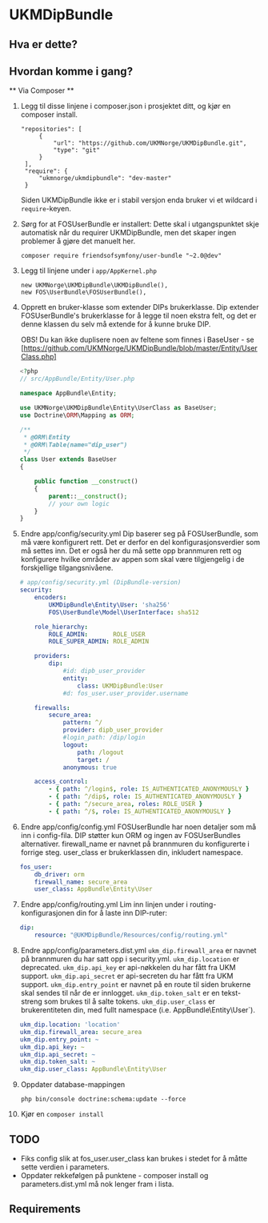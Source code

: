 UKMDipBundle
========================

Hva er dette?
-------------

Hvordan komme i gang?
---------------------

** Via Composer **

1.
   Legg til disse linjene i composer.json i prosjektet ditt, og kjør en composer install.

   ```composer
   "repositories": [
        {
            "url": "https://github.com/UKMNorge/UKMDipBundle.git",
            "type": "git"
        }
    ],
    "require": {
    	"ukmnorge/ukmdipbundle": "dev-master"
    }

   ``` 
   Siden UKMDipBundle ikke er i stabil versjon enda bruker vi et wildcard i `require`-keyen.

2. Sørg for at FOSUserBundle er installert:
   Dette skal i utgangspunktet skje automatisk når du requirer UKMDipBundle, men det skaper ingen problemer å gjøre det manuelt her.

   `composer require friendsofsymfony/user-bundle "~2.0@dev"`

3. Legg til linjene under i `app/AppKernel.php`

   ```
   new UKMNorge\UKMDipBundle\UKMDipBundle(),
   new FOS\UserBundle\FOSUserBundle(),
   ```

4. Opprett en bruker-klasse som extender DIPs brukerklasse. 
   Dip extender FOSUserBundle's brukerklasse for å legge til noen ekstra felt, og det er denne klassen du selv må extende for å kunne bruke DIP.

   OBS! Du kan ikke duplisere noen av feltene som finnes i BaseUser - se [https://github.com/UKMNorge/UKMDipBundle/blob/master/Entity/UserClass.php]

 ```php
	<?php
	// src/AppBundle/Entity/User.php

	namespace AppBundle\Entity;

	use UKMNorge\UKMDipBundle\Entity\UserClass as BaseUser;
	use Doctrine\ORM\Mapping as ORM;

	/**
	 * @ORM\Entity
	 * @ORM\Table(name="dip_user")
	 */
	class User extends BaseUser
	{

	    public function __construct()
	    {
	        parent::__construct();
	        // your own logic
	    }
	}

 ```

5. Endre app/config/security.yml
   Dip baserer seg på FOSUserBundle, som må være konfigurert rett. Det er derfor en del konfigurasjonsverdier som må settes inn.
   Det er også her du må sette opp brannmuren rett og konfigurere hvilke områder av appen som skal være tilgjengelig i de forskjellige tilgangsnivåene.

 ```yaml
    # app/config/security.yml (DipBundle-version)
    security:
	    encoders:
	        UKMDipBundle\Entity\User: 'sha256'
	        FOS\UserBundle\Model\UserInterface: sha512

	    role_hierarchy:
	        ROLE_ADMIN:       ROLE_USER
	        ROLE_SUPER_ADMIN: ROLE_ADMIN

	    providers:
	        dip:
	            #id: dipb_user_provider
	            entity:
	                class: UKMDipBundle:User
	            #d: fos_user.user_provider.username

	    firewalls:
	        secure_area:
	            pattern: ^/
	            provider: dipb_user_provider
	            #login_path: /dip/login
	            logout:
	                path: /logout
	                target: /
	            anonymous: true

	    access_control:
	        - { path: ^/login$, role: IS_AUTHENTICATED_ANONYMOUSLY }
	        - { path: ^/dip$, role: IS_AUTHENTICATED_ANONYMOUSLY }
	        - { path: ^/secure_area, roles: ROLE_USER }
	        - { path: ^/$, role: IS_AUTHENTICATED_ANONYMOUSLY }

 ```

6. Endre app/config/config.yml
   FOSUserBundle har noen detaljer som må inn i config-fila. DIP støtter kun ORM og ingen av FOSUserBundles alternativer.
   firewall_name er navnet på brannmuren du konfigurerte i forrige steg.
   user_class er brukerklassen din, inkludert namespace.

 ```yaml
    fos_user:
        db_driver: orm
        firewall_name: secure_area
        user_class: AppBundle\Entity\User
 ```

7. Endre app/config/routing.yml
   Lim inn linjen under i routing-konfigurasjonen din for å laste inn DIP-ruter:

 ```yaml
 	dip:
    	resource: "@UKMDipBundle/Resources/config/routing.yml"
 ```

8. Endre app/config/parameters.dist.yml
   `ukm_dip.firewall_area` er navnet på brannmuren du har satt opp i security.yml.
   `ukm_dip.location` er deprecated.
   `ukm_dip.api_key` er api-nøkkelen du har fått fra UKM support.
   `ukm_dip.api_secret` er api-secreten du har fått fra UKM support.
   `ukm_dip.entry_point` er navnet på en route til siden brukerne skal sendes til når de er innlogget.
   `ukm_dip.token_salt` er en tekst-streng som brukes til å salte tokens.
   `ukm_dip.user_class` er brukerentiteten din, med fullt namespace (i.e. AppBundle\Entity\User`).

 ```yaml
    ukm_dip.location: 'location'
    ukm_dip.firewall_area: secure_area
    ukm_dip.entry_point: ~
    ukm_dip.api_key: ~
    ukm_dip.api_secret: ~
    ukm_dip.token_salt: ~
    ukm_dip.user_class: AppBundle\Entity\User 
 ```

9. Oppdater database-mappingen
   
   ```
   php bin/console doctrine:schema:update --force
   ```

10. Kjør en `composer install`

TODO
----
- Fiks config slik at fos_user.user_class kan brukes i stedet for å måtte sette verdien i parameters.
- Oppdater rekkefølgen på punktene - composer install og parameters.dist.yml må nok lenger fram i lista.

Requirements
------------


